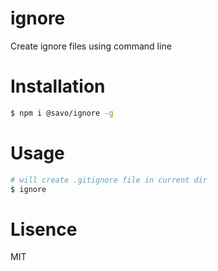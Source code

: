 # ignore
Create ignore files using command line

# Installation
```bash
$ npm i @savo/ignore -g
```

# Usage
```bash
# will create .gitignore file in current dir
$ ignore
```

# Lisence
MIT
